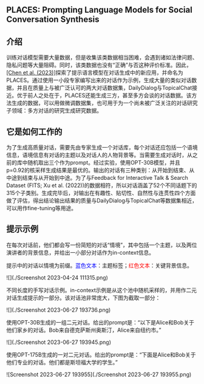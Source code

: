 ## PLACES: Prompting Language Models for Social Conversation Synthesis



## 介绍

​		 训练对话模型需要大量数据，但是收集该类数据相当困难，会遇到诸如法律问题、隐私问题等大量阻碍。同时，该类数据也没有“正确”与否这种评价标准。因此，[\[Chen et al. (2023)\]](https://arxiv.org/abs/2302.03269)探索了提示语言模型在对话生成中的新应用，并命名为PLACES。通过使用一小段专家编写出来的对话作为示例，生成大量的类似对话数据，并且在质量上与被广泛认可的两大对话数据集，DailyDialog与TopicalChat接近。优于前人之处在于，PLACES还能生成三方，甚至多方会谈的对话数据。该方法生成的数据，可以用做微调数据集，也可用于为一个尚未被广泛关注的对话研究子领域：多方对话的研究生成研究数据。

## 它是如何工作的

​		为了生成高质量对话，需要先由专家生成一个对话库，每个对话还应包括一个语境信息，语境信息有对话的主题以及对话人的人物背景等。当需要生成对话时，从之前的库中随机取出三个作为prompt。经过实验，使用OPT-30B模型，并且p=0.92的核采样生成结果是最优的。输出的对话有三种类别：从开始到结束、从中途到结束与从开始到中途。为了与Feedback for Interactive Talk & Search Dataset (FITS; Xu et al. (2022))的数据相符，所以对话涵盖了52个不同话题下的315个子类别。生成完毕后，对输出在有趣性、贴切性、自然性与连贯性四个方面做了评估，得出结论输出结果的质量与DailyDialog与TopicalChat等数据集相近，可以用作fine-tuning等用途。

## 提示示例

​		在每次对话前，他们都会写一份简短的对话“情境”，其中包括一个主题，以及两位演讲者的背景信息，并给出一小部分对话作为in-context信息。

​		提示中的对话以情境为前缀。<font color="blue">蓝色文本</font>：主题标签；<font color="red">红色文本</font>：关键背景信息。

![](./Screenshot 2023-04-24 111315.png)

​		不同长度的手写对话示例。in-context示例是从这个池中随机采样的，并用作二元对话生成提示的一部分。该对话池非常庞大，下图为截取一部分：

![](./Screenshot 2023-06-27 193736.png)

​		使用OPT-30B生成的一组二元对话。给出的prompt是：“以下是Alice和Bob关于他们家乡的对话。Bob来自德克萨斯州奥斯汀，Alice来自纽约市。”

![](./Screenshot 2023-06-27 193945.png)

​		使用OPT-175B生成的一对二元对话。给出的prompt是：“下面是Alice和Bob关于他们专业的对话。他们都是斯坦福大学的学生。”

![Screenshot 2023-06-27 193955](./Screenshot 2023-06-27 193955.png)